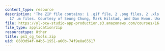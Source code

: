 ```yaml
---
content_type: resource
description: 'The ZIP file contains: 1 .gif file, 2 .png files, 2 .xls files, and
  17 .m files. Courtesy of Seung Chung, Mark Hilstad, and Dan Kwon. Used with permission.'
file: https://ol-ocw-studio-app-production.s3.amazonaws.com/courses/16-851-satellite-engineering-fall-2003/8603d94f04b51951a60b74f9e8a65617_ps1_cg_tools.zip
file_type: application/zip
resourcetype: Other
title: ps1_cg_tools.zip
uid: 8603d94f-04b5-1951-a60b-74f9e8a65617
---
```


